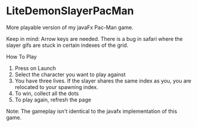 # LiteDemonSlayerPacMan

More playable version of my javaFx Pac-Man game.

Keep in mind:
Arrow keys are needed.
There is a bug in safari where the slayer gifs are stuck in certain indexes of the grid.


How To Play
1) Press on Launch
2) Select the character you want to play against
3) You have three lives. If the slayer shares the same index as you, you are relocated to your spawning index.
4) To win, collect all the dots
5) To play again, refresh the page

Note: The gameplay isn't identical to the javafx implementation of this game.
